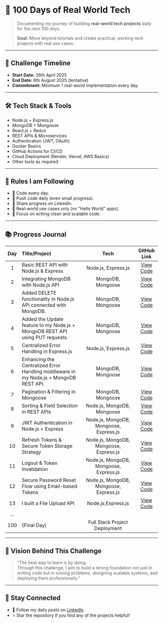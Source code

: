 # 🚀 100 Days of Real World Tech

> Documenting my journey of building **real-world tech projects** daily for the next 100 days.  
>  
> **Goal:** Move beyond tutorials and create practical, working tech projects with real use cases.

---

## 📅 Challenge Timeline

- **Start Date:** 28th April 2025
- **End Date:** 6th August 2025 (tentative)
- **Commitment:** Minimum 1 real-world implementation every day.

---

## 🛠️ Tech Stack & Tools

- Node.js + Express.js
- MongoDB + Mongoose
- React.js + Redux
- REST APIs & Microservices
- Authentication (JWT, OAuth)
- Docker Basics
- GitHub Actions for CI/CD
- Cloud Deployment (Render, Vercel, AWS Basics)
- Other tools as required

---

## 📜 Rules I am Following

- 📌 Code every day.
- 📌 Push code daily (even small progress).
- 📌 Share progress on LinkedIn.
- 📌 Real-world use cases only (no "Hello World" apps).
- 📌 Focus on writing clean and scalable code.

---

## 📚 Progress Journal

| Day | Title/Project | Tech | GitHub Link |
|:---:|:--------------|:----:|:-----------:|
| 1 | Basic REST API with Node.js & Express | Node.js, Express.js | [View Code](https://github.com/nileshdhankani/100-Days-Of-Real-World-Tech-Challenge/tree/main/Day%201) |
| 2 | Integrating MongoDB with Node.js API | MongoDB, Mongoose | [View Code](https://github.com/nileshdhankani/100-Days-Of-Real-World-Tech-Challenge/tree/main/Day%202) |
| 3 | Added DELETE functionality in Node.js API connected with MongoDB. | MongoDB, Mongoose  | [View Code](https://github.com/nileshdhankani/100-Days-Of-Real-World-Tech-Challenge/tree/main/Day%203) |
| 4 | Added the Update feature to my Node.js + MongoDB REST API using PUT requests. | MongoDB, Mongoose  | [View Code](https://github.com/nileshdhankani/100-Days-Of-Real-World-Tech-Challenge/tree/main/Day%204) |
| 5 | Centralized Error Handling in Express.js | Node.js, Express.js  | [View Code](https://github.com/nileshdhankani/100-Days-Of-Real-World-Tech-Challenge/tree/main/Day%205) |
| 6 | Enhancing the Centralized Error Handling middleware in my Node.js + MongoDB REST API. | MongoDB, Mongoose  | [View Code](https://github.com/nileshdhankani/100-Days-Of-Real-World-Tech-Challenge/tree/main/Day%206) |
| 7 | Pagination & Filtering in Mongoose | MongoDB, Mongoose  | [View Code](https://github.com/nileshdhankani/100-Days-Of-Real-World-Tech-Challenge/tree/main/Day%207) |
| 8 | Sorting & Field Selection in REST APIs | Node.js, MongoDB, Mongoose  | [View Code](https://github.com/nileshdhankani/100-Days-Of-Real-World-Tech-Challenge/tree/main/Day%208) |
| 9 | JWT Authentication in Node.js + Express | Node.js, MongoDB, Mongoose, Express.js  | [View Code](https://github.com/nileshdhankani/100-Days-Of-Real-World-Tech-Challenge/tree/main/Day%209) |
| 10 | Refresh Tokens & Secure Token Storage Strategy  | Node.js, MongoDB, Mongoose, Express.js  | [View Code](https://github.com/nileshdhankani/100-Days-Of-Real-World-Tech-Challenge/tree/main/Day%2010) |
| 11 |  Logout & Token Invalidation  | Node.js, MongoDB, Mongoose, Express.js  | [View Code](https://github.com/nileshdhankani/100-Days-Of-Real-World-Tech-Challenge/tree/main/Day%2011) |
| 12 |  Secure Password Reset Flow using Email-based Tokens  | Node.js, MongoDB, Mongoose, Express.js  | [View Code](https://github.com/nileshdhankani/100-Days-Of-Real-World-Tech-Challenge/tree/main/Day%2012) |
| 13 |  I built a File Upload API  | Node.js,Express.js  | [View Code](https://github.com/nileshdhankani/100-Days-Of-Real-World-Tech-Challenge/tree/main/Day%2013) |
| ... |  |  |  |
| 100 | (Final Day) | Full Stack Project Deployment |  |

---

## 🎯 Vision Behind This Challenge

> "The best way to learn is by doing.  
> Through this challenge, I aim to build a strong foundation not just in writing code but in solving problems, designing scalable systems, and deploying them professionally."

---

## 📢 Stay Connected

- 💬 Follow my daily posts on [LinkedIn](https://www.linkedin.com/in/nileshdhankani/)
- ⭐ Star the repository if you find any of the projects helpful!
